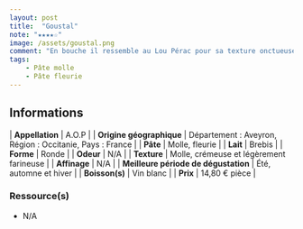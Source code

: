 ```yaml
---
layout: post
title:  "Goustal"
note: "★★★★☆"
image: /assets/goustal.png
comment: "En bouche il ressemble au Lou Pérac pour sa texture onctueuse mais plus ferme que le Petit fiancé des Pyrénées, moins coulant. Il est  cependant plus parfumé que Lou Pérac ! Belle découverte."
tags:
    - Pâte molle
    - Pâte fleurie
---
```


## Informations

| **Appellation** | A.O.P |
| **Origine géographique** | Département : Aveyron, Région : Occitanie, Pays : France   |
| **Pâte** | Molle, fleurie |
| **Lait** | Brebis |
| **Forme** | Ronde |
| **Odeur** | N/A |
| **Texture** | Molle, crémeuse et légèrement farineuse |
| **Affinage** | N/A |
| **Meilleure période de dégustation** | Été, automne et hiver |
| **Boisson(s)** | Vin blanc |
| **Prix** | 14,80 € pièce |

### Ressource(s)
* N/A